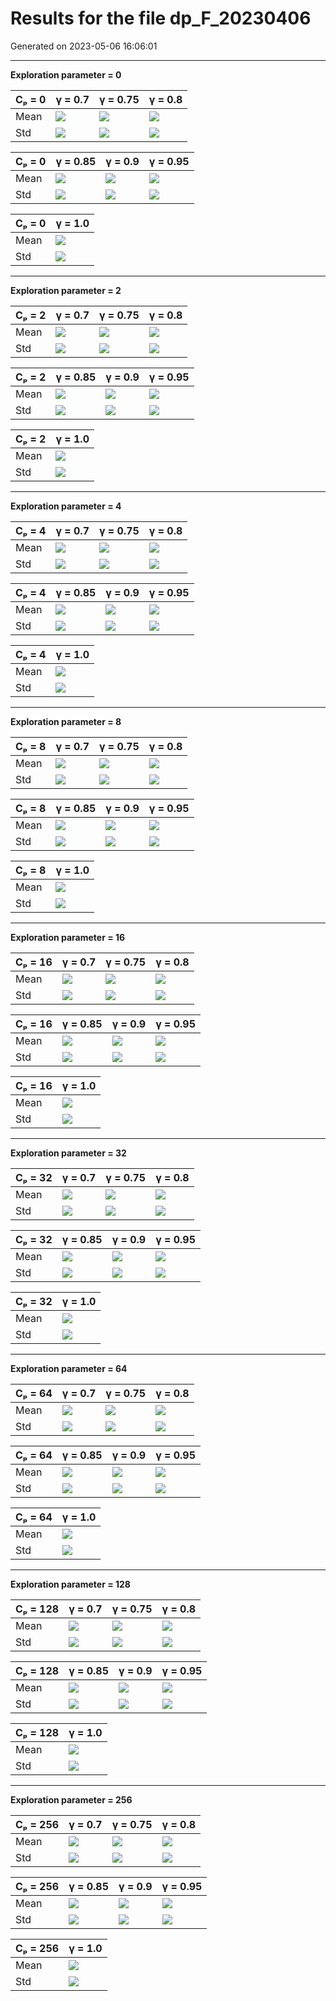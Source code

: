 # Results for the file dp_F_20230406 

Generated on 2023-05-06 16:06:01

---

**Exploration parameter = 0**

| Cₚ = 0 | γ = 0.7 | γ = 0.75 | γ = 0.8 | 
| --- | --- | --- | --- | 
| Mean | ![](fig/dp_F/mean_g_0.7_cp_0.png) | ![](fig/dp_F/mean_g_0.75_cp_0.png) | ![](fig/dp_F/mean_g_0.8_cp_0.png) | 
| Std | ![](fig/dp_F/std_g_0.7_cp_0.png) | ![](fig/dp_F/std_g_0.75_cp_0.png) | ![](fig/dp_F/std_g_0.8_cp_0.png) | 

| Cₚ = 0 | γ = 0.85 | γ = 0.9 | γ = 0.95 | 
| --- | --- | --- | --- | 
| Mean | ![](fig/dp_F/mean_g_0.85_cp_0.png) | ![](fig/dp_F/mean_g_0.9_cp_0.png) | ![](fig/dp_F/mean_g_0.95_cp_0.png) | 
| Std | ![](fig/dp_F/std_g_0.85_cp_0.png) | ![](fig/dp_F/std_g_0.9_cp_0.png) | ![](fig/dp_F/std_g_0.95_cp_0.png) | 

| Cₚ = 0 | γ = 1.0 | 
| --- | --- | 
| Mean | ![](fig/dp_F/mean_g_1.0_cp_0.png) | 
| Std | ![](fig/dp_F/std_g_1.0_cp_0.png) | 

---

**Exploration parameter = 2**

| Cₚ = 2 | γ = 0.7 | γ = 0.75 | γ = 0.8 | 
| --- | --- | --- | --- | 
| Mean | ![](fig/dp_F/mean_g_0.7_cp_2.png) | ![](fig/dp_F/mean_g_0.75_cp_2.png) | ![](fig/dp_F/mean_g_0.8_cp_2.png) | 
| Std | ![](fig/dp_F/std_g_0.7_cp_2.png) | ![](fig/dp_F/std_g_0.75_cp_2.png) | ![](fig/dp_F/std_g_0.8_cp_2.png) | 

| Cₚ = 2 | γ = 0.85 | γ = 0.9 | γ = 0.95 | 
| --- | --- | --- | --- | 
| Mean | ![](fig/dp_F/mean_g_0.85_cp_2.png) | ![](fig/dp_F/mean_g_0.9_cp_2.png) | ![](fig/dp_F/mean_g_0.95_cp_2.png) | 
| Std | ![](fig/dp_F/std_g_0.85_cp_2.png) | ![](fig/dp_F/std_g_0.9_cp_2.png) | ![](fig/dp_F/std_g_0.95_cp_2.png) | 

| Cₚ = 2 | γ = 1.0 | 
| --- | --- | 
| Mean | ![](fig/dp_F/mean_g_1.0_cp_2.png) | 
| Std | ![](fig/dp_F/std_g_1.0_cp_2.png) | 

---

**Exploration parameter = 4**

| Cₚ = 4 | γ = 0.7 | γ = 0.75 | γ = 0.8 | 
| --- | --- | --- | --- | 
| Mean | ![](fig/dp_F/mean_g_0.7_cp_4.png) | ![](fig/dp_F/mean_g_0.75_cp_4.png) | ![](fig/dp_F/mean_g_0.8_cp_4.png) | 
| Std | ![](fig/dp_F/std_g_0.7_cp_4.png) | ![](fig/dp_F/std_g_0.75_cp_4.png) | ![](fig/dp_F/std_g_0.8_cp_4.png) | 

| Cₚ = 4 | γ = 0.85 | γ = 0.9 | γ = 0.95 | 
| --- | --- | --- | --- | 
| Mean | ![](fig/dp_F/mean_g_0.85_cp_4.png) | ![](fig/dp_F/mean_g_0.9_cp_4.png) | ![](fig/dp_F/mean_g_0.95_cp_4.png) | 
| Std | ![](fig/dp_F/std_g_0.85_cp_4.png) | ![](fig/dp_F/std_g_0.9_cp_4.png) | ![](fig/dp_F/std_g_0.95_cp_4.png) | 

| Cₚ = 4 | γ = 1.0 | 
| --- | --- | 
| Mean | ![](fig/dp_F/mean_g_1.0_cp_4.png) | 
| Std | ![](fig/dp_F/std_g_1.0_cp_4.png) | 

---

**Exploration parameter = 8**

| Cₚ = 8 | γ = 0.7 | γ = 0.75 | γ = 0.8 | 
| --- | --- | --- | --- | 
| Mean | ![](fig/dp_F/mean_g_0.7_cp_8.png) | ![](fig/dp_F/mean_g_0.75_cp_8.png) | ![](fig/dp_F/mean_g_0.8_cp_8.png) | 
| Std | ![](fig/dp_F/std_g_0.7_cp_8.png) | ![](fig/dp_F/std_g_0.75_cp_8.png) | ![](fig/dp_F/std_g_0.8_cp_8.png) | 

| Cₚ = 8 | γ = 0.85 | γ = 0.9 | γ = 0.95 | 
| --- | --- | --- | --- | 
| Mean | ![](fig/dp_F/mean_g_0.85_cp_8.png) | ![](fig/dp_F/mean_g_0.9_cp_8.png) | ![](fig/dp_F/mean_g_0.95_cp_8.png) | 
| Std | ![](fig/dp_F/std_g_0.85_cp_8.png) | ![](fig/dp_F/std_g_0.9_cp_8.png) | ![](fig/dp_F/std_g_0.95_cp_8.png) | 

| Cₚ = 8 | γ = 1.0 | 
| --- | --- | 
| Mean | ![](fig/dp_F/mean_g_1.0_cp_8.png) | 
| Std | ![](fig/dp_F/std_g_1.0_cp_8.png) | 

---

**Exploration parameter = 16**

| Cₚ = 16 | γ = 0.7 | γ = 0.75 | γ = 0.8 | 
| --- | --- | --- | --- | 
| Mean | ![](fig/dp_F/mean_g_0.7_cp_16.png) | ![](fig/dp_F/mean_g_0.75_cp_16.png) | ![](fig/dp_F/mean_g_0.8_cp_16.png) | 
| Std | ![](fig/dp_F/std_g_0.7_cp_16.png) | ![](fig/dp_F/std_g_0.75_cp_16.png) | ![](fig/dp_F/std_g_0.8_cp_16.png) | 

| Cₚ = 16 | γ = 0.85 | γ = 0.9 | γ = 0.95 | 
| --- | --- | --- | --- | 
| Mean | ![](fig/dp_F/mean_g_0.85_cp_16.png) | ![](fig/dp_F/mean_g_0.9_cp_16.png) | ![](fig/dp_F/mean_g_0.95_cp_16.png) | 
| Std | ![](fig/dp_F/std_g_0.85_cp_16.png) | ![](fig/dp_F/std_g_0.9_cp_16.png) | ![](fig/dp_F/std_g_0.95_cp_16.png) | 

| Cₚ = 16 | γ = 1.0 | 
| --- | --- | 
| Mean | ![](fig/dp_F/mean_g_1.0_cp_16.png) | 
| Std | ![](fig/dp_F/std_g_1.0_cp_16.png) | 

---

**Exploration parameter = 32**

| Cₚ = 32 | γ = 0.7 | γ = 0.75 | γ = 0.8 | 
| --- | --- | --- | --- | 
| Mean | ![](fig/dp_F/mean_g_0.7_cp_32.png) | ![](fig/dp_F/mean_g_0.75_cp_32.png) | ![](fig/dp_F/mean_g_0.8_cp_32.png) | 
| Std | ![](fig/dp_F/std_g_0.7_cp_32.png) | ![](fig/dp_F/std_g_0.75_cp_32.png) | ![](fig/dp_F/std_g_0.8_cp_32.png) | 

| Cₚ = 32 | γ = 0.85 | γ = 0.9 | γ = 0.95 | 
| --- | --- | --- | --- | 
| Mean | ![](fig/dp_F/mean_g_0.85_cp_32.png) | ![](fig/dp_F/mean_g_0.9_cp_32.png) | ![](fig/dp_F/mean_g_0.95_cp_32.png) | 
| Std | ![](fig/dp_F/std_g_0.85_cp_32.png) | ![](fig/dp_F/std_g_0.9_cp_32.png) | ![](fig/dp_F/std_g_0.95_cp_32.png) | 

| Cₚ = 32 | γ = 1.0 | 
| --- | --- | 
| Mean | ![](fig/dp_F/mean_g_1.0_cp_32.png) | 
| Std | ![](fig/dp_F/std_g_1.0_cp_32.png) | 

---

**Exploration parameter = 64**

| Cₚ = 64 | γ = 0.7 | γ = 0.75 | γ = 0.8 | 
| --- | --- | --- | --- | 
| Mean | ![](fig/dp_F/mean_g_0.7_cp_64.png) | ![](fig/dp_F/mean_g_0.75_cp_64.png) | ![](fig/dp_F/mean_g_0.8_cp_64.png) | 
| Std | ![](fig/dp_F/std_g_0.7_cp_64.png) | ![](fig/dp_F/std_g_0.75_cp_64.png) | ![](fig/dp_F/std_g_0.8_cp_64.png) | 

| Cₚ = 64 | γ = 0.85 | γ = 0.9 | γ = 0.95 | 
| --- | --- | --- | --- | 
| Mean | ![](fig/dp_F/mean_g_0.85_cp_64.png) | ![](fig/dp_F/mean_g_0.9_cp_64.png) | ![](fig/dp_F/mean_g_0.95_cp_64.png) | 
| Std | ![](fig/dp_F/std_g_0.85_cp_64.png) | ![](fig/dp_F/std_g_0.9_cp_64.png) | ![](fig/dp_F/std_g_0.95_cp_64.png) | 

| Cₚ = 64 | γ = 1.0 | 
| --- | --- | 
| Mean | ![](fig/dp_F/mean_g_1.0_cp_64.png) | 
| Std | ![](fig/dp_F/std_g_1.0_cp_64.png) | 

---

**Exploration parameter = 128**

| Cₚ = 128 | γ = 0.7 | γ = 0.75 | γ = 0.8 | 
| --- | --- | --- | --- | 
| Mean | ![](fig/dp_F/mean_g_0.7_cp_128.png) | ![](fig/dp_F/mean_g_0.75_cp_128.png) | ![](fig/dp_F/mean_g_0.8_cp_128.png) | 
| Std | ![](fig/dp_F/std_g_0.7_cp_128.png) | ![](fig/dp_F/std_g_0.75_cp_128.png) | ![](fig/dp_F/std_g_0.8_cp_128.png) | 

| Cₚ = 128 | γ = 0.85 | γ = 0.9 | γ = 0.95 | 
| --- | --- | --- | --- | 
| Mean | ![](fig/dp_F/mean_g_0.85_cp_128.png) | ![](fig/dp_F/mean_g_0.9_cp_128.png) | ![](fig/dp_F/mean_g_0.95_cp_128.png) | 
| Std | ![](fig/dp_F/std_g_0.85_cp_128.png) | ![](fig/dp_F/std_g_0.9_cp_128.png) | ![](fig/dp_F/std_g_0.95_cp_128.png) | 

| Cₚ = 128 | γ = 1.0 | 
| --- | --- | 
| Mean | ![](fig/dp_F/mean_g_1.0_cp_128.png) | 
| Std | ![](fig/dp_F/std_g_1.0_cp_128.png) | 

---

**Exploration parameter = 256**

| Cₚ = 256 | γ = 0.7 | γ = 0.75 | γ = 0.8 | 
| --- | --- | --- | --- | 
| Mean | ![](fig/dp_F/mean_g_0.7_cp_256.png) | ![](fig/dp_F/mean_g_0.75_cp_256.png) | ![](fig/dp_F/mean_g_0.8_cp_256.png) | 
| Std | ![](fig/dp_F/std_g_0.7_cp_256.png) | ![](fig/dp_F/std_g_0.75_cp_256.png) | ![](fig/dp_F/std_g_0.8_cp_256.png) | 

| Cₚ = 256 | γ = 0.85 | γ = 0.9 | γ = 0.95 | 
| --- | --- | --- | --- | 
| Mean | ![](fig/dp_F/mean_g_0.85_cp_256.png) | ![](fig/dp_F/mean_g_0.9_cp_256.png) | ![](fig/dp_F/mean_g_0.95_cp_256.png) | 
| Std | ![](fig/dp_F/std_g_0.85_cp_256.png) | ![](fig/dp_F/std_g_0.9_cp_256.png) | ![](fig/dp_F/std_g_0.95_cp_256.png) | 

| Cₚ = 256 | γ = 1.0 | 
| --- | --- | 
| Mean | ![](fig/dp_F/mean_g_1.0_cp_256.png) | 
| Std | ![](fig/dp_F/std_g_1.0_cp_256.png) | 


